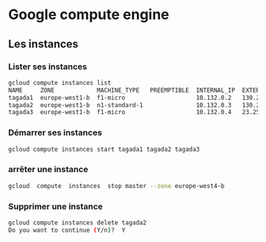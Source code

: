 # Google compute engine

## Les instances

### Lister ses instances

```bash
gcloud compute instances list
NAME     ZONE            MACHINE_TYPE   PREEMPTIBLE  INTERNAL_IP  EXTERNAL_IP     STATUS
tagada1  europe-west1-b  f1-micro                    10.132.0.2   130.211.56.2    TERMINATED
tagada2  europe-west1-b  n1-standard-1               10.132.0.3   130.211.91.95   TERMINATED
tagada3  europe-west1-b  f1-micro                    10.132.0.4   23.251.131.216  TERMINATED
```

### Démarrer ses instances

```bash
gcloud compute instances start tagada1 tagada2 tagada3
```

### arrêter une instance

```bash
gcloud  compute  instances  stop master --zone europe-west4-b
```

### Supprimer une instance

```bash
gcloud compute instances delete tagada2
Do you want to continue (Y/n)?  Y
```
